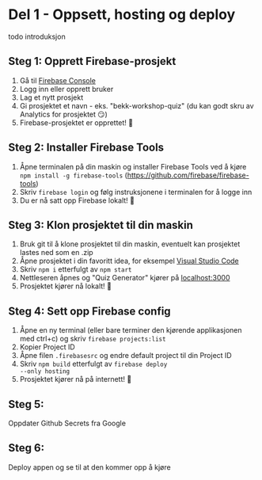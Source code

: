 # Del 1 - Oppsett, hosting og deploy

todo introduksjon

## Steg 1: Opprett Firebase-prosjekt 
1. Gå til [Firebase Console](https://console.firebase.google.com)
2. Logg inn eller opprett bruker
3. Lag et nytt prosjekt
4. Gi prosjektet et navn - eks. "bekk-workshop-quiz" (du kan godt skru av Analytics for prosjektet 😏)
5. Firebase-prosjektet er opprettet! 🎉

## Steg 2: Installer Firebase Tools
1. Åpne terminalen på din maskin og installer Firebase Tools ved å kjøre <code>npm install -g firebase-tools</code> (https://github.com/firebase/firebase-tools)
2. Skriv <code>firebase login</code> og følg instruksjonene i terminalen for å logge inn
3. Du er nå satt opp Firebase lokalt! 🎉

## Steg 3: Klon prosjektet til din maskin
1. Bruk git til å klone prosjektet til din maskin, eventuelt kan prosjektet lastes ned som en .zip
2. Åpne prosjektet i din favoritt idea, for eksempel [Visual Studio Code](https://code.visualstudio.com/)
3. Skriv <code>npm i</code> etterfulgt av <code>npm start</code>
4. Nettleseren åpnes og "Quiz Generator" kjører på [localhost:3000](http://localhost:3000/)
5. Prosjektet kjører nå lokalt! 🎉

## Steg 4: Sett opp Firebase config
1. Åpne en ny terminal (eller bare terminer den kjørende applikasjonen med ctrl+c) og skriv <code>firebase projects:list</code>
2. Kopier Project ID 
3. Åpne filen <code>.firebasesrc</code> og endre default project til din Project ID
4. Skriv <code>npm build</code> etterfulgt av <code>firebase deploy --only hosting</code>
5. Prosjektet kjører nå på internett! 🎉

## Steg 5:
Oppdater Github Secrets fra Google

## Steg 6:
Deploy appen og se til at den kommer opp å kjøre
